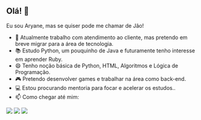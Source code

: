 ## Olá! 👋
Eu sou Aryane, mas se quiser pode me chamar de Jão!

- 💼 Atualmente trabalho com atendimento ao cliente, mas pretendo em breve migrar para a área de tecnologia. 
- 📚 Estudo Python, um pouquinho de Java e futuramente tenho interesse em aprender Ruby. 
- 😄 Tenho noção básica de Python, HTML, Algoritmos e Lógica de Programação.
- 🎮 Pretendo desenvolver games e trabalhar na área como back-end.
- 💻 Estou procurando mentoria para focar e acelerar os estudos..
- 📫 Como chegar até mim:

<div> 
  <a href="https://www.instagram.com/overrgron/" target="_blank"><img src="https://img.shields.io/badge/-Instagram-%23E4405F?style=for-the-badge&logo=instagram&logoColor=white" target="_blank"></a>
 <a href="https://t.me/overrgron" target="_blank"><img src="https://img.shields.io/badge/Telegram-2CA5E0?style=for-the-badge&logo=telegram&logoColor=white" target="_blank"></a> 
  <a href = "mailto:aryane.mqf@gmail.com"><img src="https://img.shields.io/badge/-Gmail-%23333?style=for-the-badge&logo=gmail&logoColor=white" target="_blank"></a>
</div>
  
  ##

